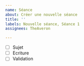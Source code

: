 ```yaml
---
name: Séance
about: Créer une nouvelle séance
title: ''
labels: Nouvelle séance, Séance 1
assignees: TheAveron

---
```


- [ ] Sujet
- [ ] Ecriture
- [ ] Validation
